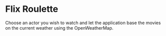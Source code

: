 # Flix Roulette
Choose an actor you wish to watch and let the application base the movies on the current weather using the OpenWeatherMap.
